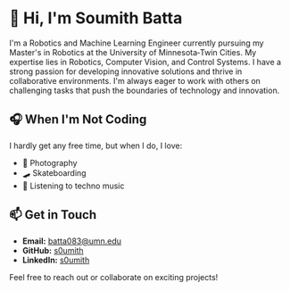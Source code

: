 # 👋 Hi, I'm Soumith Batta

I'm a Robotics and Machine Learning Engineer currently pursuing my Master's in Robotics at the University of Minnesota‑Twin Cities. My expertise lies in Robotics, Computer Vision, and Control Systems. I have a strong passion for developing innovative solutions and thrive in collaborative environments. I'm always eager to work with others on challenging tasks that push the boundaries of technology and innovation.

## 🎧 When I'm Not Coding

I hardly get any free time, but when I do, I love:

- 📸 Photography
- 🛹 Skateboarding
- 🎵 Listening to techno music

## 📫 Get in Touch

- **Email:** batta083@umn.edu
- **GitHub:** [s0umith](https://github.com/s0umith)
- **LinkedIn:** [s0umith](https://www.linkedin.com/in/s0umith)

Feel free to reach out or collaborate on exciting projects!
